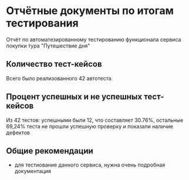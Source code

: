 # Отчётные документы по итогам тестирования

Отчёт по автоматезированному тестированию функционала сервиса покупки тура "Путешествие дня"

## Количество тест-кейсов

Всего было реализованного 42 автотеста.

## Процент успешных и не успешных тест-кейсов

Из 42 тестов: успешными были 12, что составляет 30.76%, остальные 69,24% теста не прошли успешную проверку и показали наличие дефектов

## Общие рекомендации

- для тестиование данного сервиса, нужна очень подробная документация
